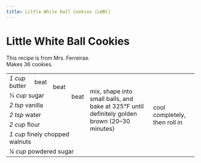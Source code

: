 ```yaml
---
title: Little White Ball Cookies (LWBC)
---
```


# Little White Ball Cookies

This recipe is from Mrs. Ferreirae.  
Makes 36 cookies.

<table class=recipe>
  <tr>
    <td><i>1 cup</i> butter</td>
    <td>beat</td>
    <td rowspan=2>beat</td>
    <td rowspan=4>beat</td>
    <td rowspan=6>mix, shape into small balls, and bake at 325°F until definitely golden brown (20–30 minutes)</td>
    <td rowspan=7>cool completely, then roll in</td>
  </tr>
  <tr>
    <td colspan=2><i>1⁄3 cup</i> sugar</td>
  </tr>
  <tr>
    <td colspan=3><i>2 tsp</i> vanilla</td>
  </tr>
  <tr>
    <td colspan=3><i>2 tsp</i> water</td>
  </tr>
  <tr>
    <td colspan=4><i>2 cup</i> flour</td>
  </tr>
  <tr>
    <td colspan=4><i>1 cup</i> finely chopped walnuts</td>
  </tr>
  <tr>
    <td colspan=5><i>1⁄4 cup</i> powdered sugar</td>
  </tr>
</table>
